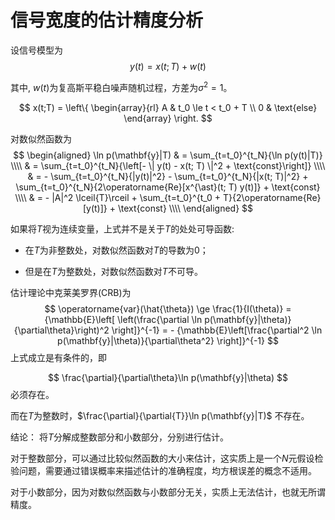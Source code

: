 # 信号宽度的估计精度分析
设信号模型为
$$
y(t) = x(t; T) + w(t)
$$

其中, $w(t)$为复高斯平稳白噪声随机过程，方差为$\sigma^2 = 1$。

$$
x(t;T) = \left\{ 
\begin{array}{rl}
A & t_0 \le t < t_0 + T \\
0 & \text{else} 
\end{array} 
\right.
$$

对数似然函数为
$$
\begin{aligned}
\ln p(\mathbf{y}|T) & = \sum_{t=t_0}^{t_N}{\ln p(y(t)|T)} \\\\
& = \sum_{t=t_0}^{t_N}{\left[- \| y(t) - x(t; T) \|^2  + \text{const}\right]} \\\\
& = - \sum_{t=t_0}^{t_N}{|y(t)|^2} - \sum_{t=t_0}^{t_N}{|x(t; T)|^2} + \sum_{t=t_0}^{t_N}{2\operatorname{Re}[x^{\ast}(t; T) y(t)]} + \text{const} \\\\
& = - |A|^2 \lceil{T}\rceil + \sum_{t=t_0}^{t_0 + T}{2\operatorname{Re}[y(t)]} + \text{const} \\\\
\end{aligned}
$$

如果将$T$视为连续变量，上式并不是关于$T$的处处可导函数: 

- 在$T$为非整数处，对数似然函数对$T$的导数为0；

- 但是在$T$为整数处，对数似然函数对$T$不可导。

估计理论中克莱美罗界(CRB)为
$$
\operatorname{var}(\hat{\theta}) \ge \frac{1}{I(\theta)} = {\mathbb{E}\left[
\left(\frac{\partial \ln p(\mathbf{y}|\theta)}{\partial\theta}\right)^2
\right]}^{-1}
= - {\mathbb{E}\left[\frac{\partial^2 \ln p(\mathbf{y}|\theta)}{\partial\theta^2}
\right]}^{-1}
$$
上式成立是有条件的，即

$$
\frac{\partial}{\partial\theta}\ln p(\mathbf{y}|\theta)
$$
必须存在。

而在$T$为整数时，$\frac{\partial}{\partial{T}}\ln p(\mathbf{y}|T)$ 不存在。

结论： 将$T$分解成整数部分和小数部分，分别进行估计。

对于整数部分，可以通过比较似然函数的大小来估计，这实质上是一个$N$元假设检验问题，需要通过错误概率来描述估计的准确程度，均方根误差的概念不适用。

对于小数部分，因为对数似然函数与小数部分无关，实质上无法估计，也就无所谓精度。


